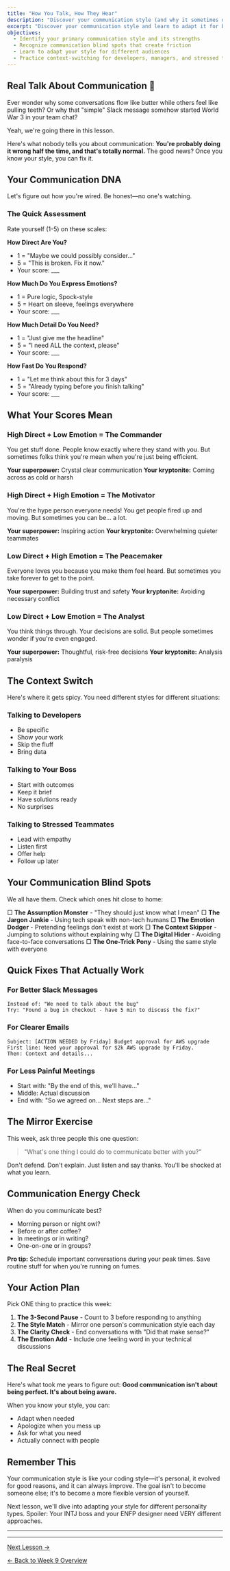 ```yaml
---
title: "How You Talk, How They Hear"
description: "Discover your communication style (and why it sometimes doesn't work)"
excerpt: "Discover your communication style and learn to adapt it for better workplace connections and outcomes."
objectives:
  - Identify your primary communication style and its strengths
  - Recognize communication blind spots that create friction
  - Learn to adapt your style for different audiences
  - Practice context-switching for developers, managers, and stressed teammates
---
```


## Real Talk About Communication 💬

Ever wonder why some conversations flow like butter while others feel like
pulling teeth? Or why that "simple" Slack message somehow started World War 3 in
your team chat?

Yeah, we're going there in this lesson.

Here's what nobody tells you about communication: **You're probably doing it
wrong half the time, and that's totally normal.** The good news? Once you know
your style, you can fix it.

## Your Communication DNA

Let's figure out how you're wired. Be honest—no one's watching.

### The Quick Assessment

Rate yourself (1-5) on these scales:

**How Direct Are You?**

- 1 = "Maybe we could possibly consider..."
- 5 = "This is broken. Fix it now."
- Your score: ___

**How Much Do You Express Emotions?**

- 1 = Pure logic, Spock-style
- 5 = Heart on sleeve, feelings everywhere
- Your score: ___

**How Much Detail Do You Need?**

- 1 = "Just give me the headline"
- 5 = "I need ALL the context, please"
- Your score: ___

**How Fast Do You Respond?**

- 1 = "Let me think about this for 3 days"
- 5 = "Already typing before you finish talking"
- Your score: ___

## What Your Scores Mean

### High Direct + Low Emotion = The Commander

You get stuff done. People know exactly where they stand with you. But sometimes
folks think you're mean when you're just being efficient.

**Your superpower:** Crystal clear communication **Your kryptonite:** Coming
across as cold or harsh

### High Direct + High Emotion = The Motivator

You're the hype person everyone needs! You get people fired up and moving. But
sometimes you can be... a lot.

**Your superpower:** Inspiring action **Your kryptonite:** Overwhelming quieter
teammates

### Low Direct + High Emotion = The Peacemaker

Everyone loves you because you make them feel heard. But sometimes you take
forever to get to the point.

**Your superpower:** Building trust and safety **Your kryptonite:** Avoiding
necessary conflict

### Low Direct + Low Emotion = The Analyst

You think things through. Your decisions are solid. But people sometimes wonder
if you're even engaged.

**Your superpower:** Thoughtful, risk-free decisions **Your kryptonite:**
Analysis paralysis

## The Context Switch

Here's where it gets spicy. You need different styles for different situations:

### Talking to Developers

- Be specific
- Show your work
- Skip the fluff
- Bring data

### Talking to Your Boss

- Start with outcomes
- Keep it brief
- Have solutions ready
- No surprises

### Talking to Stressed Teammates

- Lead with empathy
- Listen first
- Offer help
- Follow up later

## Your Communication Blind Spots

We all have them. Check which ones hit close to home:

□ **The Assumption Monster** - "They should just know what I mean" □ **The
Jargon Junkie** - Using tech speak with non-tech humans □ **The Emotion
Dodger** - Pretending feelings don't exist at work □ **The Context Skipper** -
Jumping to solutions without explaining why □ **The Digital Hider** - Avoiding
face-to-face conversations □ **The One-Trick Pony** - Using the same style with
everyone

## Quick Fixes That Actually Work

### For Better Slack Messages

```
Instead of: "We need to talk about the bug"
Try: "Found a bug in checkout - have 5 min to discuss the fix?"
```

### For Clearer Emails

```
Subject: [ACTION NEEDED by Friday] Budget approval for AWS upgrade
First line: Need your approval for $2k AWS upgrade by Friday.
Then: Context and details...
```

### For Less Painful Meetings

- Start with: "By the end of this, we'll have..."
- Middle: Actual discussion
- End with: "So we agreed on... Next steps are..."

## The Mirror Exercise

This week, ask three people this one question:

> "What's one thing I could do to communicate better with you?"

Don't defend. Don't explain. Just listen and say thanks. You'll be shocked at
what you learn.

## Communication Energy Check

When do you communicate best?

- Morning person or night owl?
- Before or after coffee?
- In meetings or in writing?
- One-on-one or in groups?

**Pro tip:** Schedule important conversations during your peak times. Save
routine stuff for when you're running on fumes.

## Your Action Plan

Pick ONE thing to practice this week:

1. **The 3-Second Pause** - Count to 3 before responding to anything
2. **The Style Match** - Mirror one person's communication style each day
3. **The Clarity Check** - End conversations with "Did that make sense?"
4. **The Emotion Add** - Include one feeling word in your technical discussions

## The Real Secret

Here's what took me years to figure out: **Good communication isn't about being
perfect. It's about being aware.**

When you know your style, you can:

- Adapt when needed
- Apologize when you mess up
- Ask for what you need
- Actually connect with people

## Remember This

Your communication style is like your coding style—it's personal, it evolved for
good reasons, and it can always improve. The goal isn't to become someone else;
it's to become a more flexible version of yourself.

Next lesson, we'll dive into adapting your style for different personality
types. Spoiler: Your INTJ boss and your ENFP designer need VERY different
approaches.

---

---

[Next Lesson →](/journey/week-09/02-personality-adaptation/)

[← Back to Week 9 Overview](/journey/week-09/)
